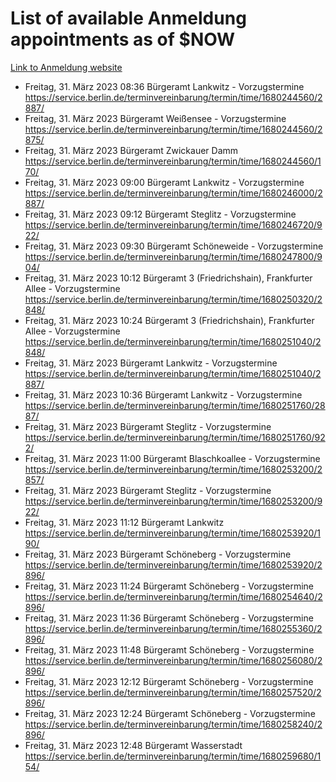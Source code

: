 # List of available Anmeldung appointments as of $NOW
[Link to Anmeldung website](https://service.berlin.de/terminvereinbarung/termin/tag.php?termin=1&anliegen[]=120686&dienstleisterlist=122210,122217,327316,122219,327312,122227,327314,122231,327346,122243,327348,122254,122252,329742,122260,329745,122262,329748,122271,327278,122273,327274,122277,327276,330436,122280,327294,122282,327290,122284,327292,122291,327270,122285,327266,122286,327264,122296,327268,150230,329760,122297,327286,122294,327284,122312,329763,122314,329775,122304,327330,122311,327334,122309,327332,317869,122281,327352,122279,329772,122283,122276,327324,122274,327326,122267,329766,122246,327318,122251,327320,122257,327322,122208,327298,122226,327300&herkunft=http%3A%2F%2Fservice.berlin.de%2Fdienstleistung%2F120686%2F)
- Freitag, 31. März 2023 08:36 Bürgeramt Lankwitz - Vorzugstermine https://service.berlin.de/terminvereinbarung/termin/time/1680244560/2887/
- Freitag, 31. März 2023  Bürgeramt Weißensee - Vorzugstermine https://service.berlin.de/terminvereinbarung/termin/time/1680244560/2875/
- Freitag, 31. März 2023  Bürgeramt Zwickauer Damm https://service.berlin.de/terminvereinbarung/termin/time/1680244560/170/
- Freitag, 31. März 2023 09:00 Bürgeramt Lankwitz - Vorzugstermine https://service.berlin.de/terminvereinbarung/termin/time/1680246000/2887/
- Freitag, 31. März 2023 09:12 Bürgeramt Steglitz - Vorzugstermine https://service.berlin.de/terminvereinbarung/termin/time/1680246720/922/
- Freitag, 31. März 2023 09:30 Bürgeramt Schöneweide - Vorzugstermine https://service.berlin.de/terminvereinbarung/termin/time/1680247800/904/
- Freitag, 31. März 2023 10:12 Bürgeramt 3 (Friedrichshain), Frankfurter Allee - Vorzugstermine https://service.berlin.de/terminvereinbarung/termin/time/1680250320/2848/
- Freitag, 31. März 2023 10:24 Bürgeramt 3 (Friedrichshain), Frankfurter Allee - Vorzugstermine https://service.berlin.de/terminvereinbarung/termin/time/1680251040/2848/
- Freitag, 31. März 2023  Bürgeramt Lankwitz - Vorzugstermine https://service.berlin.de/terminvereinbarung/termin/time/1680251040/2887/
- Freitag, 31. März 2023 10:36 Bürgeramt Lankwitz - Vorzugstermine https://service.berlin.de/terminvereinbarung/termin/time/1680251760/2887/
- Freitag, 31. März 2023  Bürgeramt Steglitz - Vorzugstermine https://service.berlin.de/terminvereinbarung/termin/time/1680251760/922/
- Freitag, 31. März 2023 11:00 Bürgeramt Blaschkoallee - Vorzugstermine https://service.berlin.de/terminvereinbarung/termin/time/1680253200/2857/
- Freitag, 31. März 2023  Bürgeramt Steglitz - Vorzugstermine https://service.berlin.de/terminvereinbarung/termin/time/1680253200/922/
- Freitag, 31. März 2023 11:12 Bürgeramt Lankwitz https://service.berlin.de/terminvereinbarung/termin/time/1680253920/190/
- Freitag, 31. März 2023  Bürgeramt Schöneberg - Vorzugstermine https://service.berlin.de/terminvereinbarung/termin/time/1680253920/2896/
- Freitag, 31. März 2023 11:24 Bürgeramt Schöneberg - Vorzugstermine https://service.berlin.de/terminvereinbarung/termin/time/1680254640/2896/
- Freitag, 31. März 2023 11:36 Bürgeramt Schöneberg - Vorzugstermine https://service.berlin.de/terminvereinbarung/termin/time/1680255360/2896/
- Freitag, 31. März 2023 11:48 Bürgeramt Schöneberg - Vorzugstermine https://service.berlin.de/terminvereinbarung/termin/time/1680256080/2896/
- Freitag, 31. März 2023 12:12 Bürgeramt Schöneberg - Vorzugstermine https://service.berlin.de/terminvereinbarung/termin/time/1680257520/2896/
- Freitag, 31. März 2023 12:24 Bürgeramt Schöneberg - Vorzugstermine https://service.berlin.de/terminvereinbarung/termin/time/1680258240/2896/
- Freitag, 31. März 2023 12:48 Bürgeramt Wasserstadt https://service.berlin.de/terminvereinbarung/termin/time/1680259680/154/
